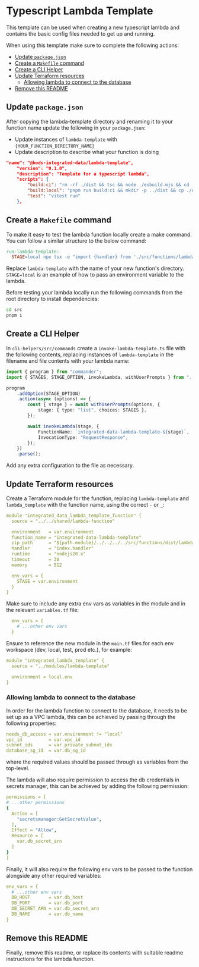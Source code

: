 # Typescript Lambda Template

This template can be used when creating a new typescript lambda and contains the basic config files needed to get up and
running.

When using this template make sure to complete the following actions:

- [Update `package.json`](#update-packagejson)
- [Create a `Makefile` command](#create-a-makefile-command)
- [Create a CLI Helper](#create-a-cli-helper)
- [Update Terraform resources](#update-terraform-resources)
  - [Allowing lambda to connect to the database](#allowing-lambda-to-connect-to-the-database)
- [Remove this README](#remove-this-readme)

## Update `package.json`

After copying the lambda-template directory and renaming it to your function name update the following in your `package.json`:

- Update instances of `lambda-template` with `{YOUR_FUNCTION_DIRECTORY_NAME}`
- Update description to describe what your function is doing

```JSON
"name": "@bods-integrated-data/lambda-template",
    "version": "0.1.0",
    "description": "Template for a typescript lambda",
    "scripts": {
        "build:ci": "rm -rf ./dist && tsc && node ./esbuild.mjs && cd ./dist && zip -rq ./lambda-template.zip .",
        "build:local": "pnpm run build:ci && mkdir -p ../dist && cp ./dist/lambda-template.zip ../dist",
        "test": "vitest run"
    },
```

## Create a `Makefile` command

To make it easy to test the lambda function locally create a make command. You can follow a similar structure to
the below command:

```makefile
run-lambda-template:
  STAGE=local npx tsx -e "import {handler} from './src/functions/lambda-template'; handler().then(console.log).catch(console.error)"
```

Replace `lambda-template` with the name of your new function's directory. `STAGE=local` is an example of how to pass an environment variable to the lambda.

Before testing your lambda locally run the following commands from the root directory to install dependencies:

```bash
cd src
pnpm i
```

## Create a CLI Helper

In `cli-helpers/src/commands` create a `invoke-lambda-template.ts` file with the following contents,
replacing instances of `lambda-template` in the filename and file contents with your lambda name:

```typescript
import { program } from "commander";
import { STAGES, STAGE_OPTION, invokeLambda, withUserPrompts } from "../utils";

program
    .addOption(STAGE_OPTION)
    .action(async (options) => {
        const { stage } = await withUserPrompts(options, {
            stage: { type: "list", choices: STAGES },
        });

        await invokeLambda(stage, {
            FunctionName: `integrated-data-lambda-template-${stage}`,
            InvocationType: "RequestResponse",
        });
    })
    .parse();
```

Add any extra configuration to the file as necessary.

## Update Terraform resources

Create a Terraform module for the function, replacing `lambda-template` and `lambda_template` with the function name, using the correct `-` or `_`:

```yaml
module "integrated_data_lambda_template_function" {
  source = "../../shared/lambda-function"

  environment   = var.environment
  function_name = "integrated-data-lambda-template"
  zip_path      = "${path.module}/../../../../src/functions/dist/lambda-template.zip"
  handler       = "index.handler"
  runtime       = "nodejs20.x"
  timeout       = 30
  memory        = 512

  env_vars = {
    STAGE = var.environment
  }
}
```

Make sure to include any extra env vars as variables in the module and in the relevant `variables.tf` file:

```yaml
  env_vars = {
    # ...other env vars
  }
```

Ensure to reference the new module in the `main.tf` files for each env workspace (dev, local, test, prod etc.), for example:

```yaml
module "integrated_lambda_template" {
  source = "../modules/lambda-template"

  environment = local.env
}
```

### Allowing lambda to connect to the database

In order for the lambda function to connect to the database, it needs to be set up as a VPC lambda, this can be achieved by passing through the following properties:

```yaml
needs_db_access = var.environment != "local"
vpc_id          = var.vpc_id
subnet_ids      = var.private_subnet_ids
database_sg_id  = var.db_sg_id
```

where the required values should be passed through as variables from the top-level.

The lambda will also require permission to access the db credentials in secrets manager, this can be achieved by adding the following permission:

```yaml
permissions = [
# ...other permissions
{
  Action = [
    "secretsmanager:GetSecretValue",
  ],
  Effect = "Allow",
  Resource = [
    var.db_secret_arn
  ]
}
]
```

Finally, it will also require the following env vars to be passed to the function alongside any other required variables:

```yaml
env_vars = {
  # ...other env vars
  DB_HOST       = var.db_host
  DB_PORT       = var.db_port
  DB_SECRET_ARN = var.db_secret_arn
  DB_NAME       = var.db_name
}
```

## Remove this README

Finally, remove this readme, or replace its contents with suitable readme instructions for the lambda function.
